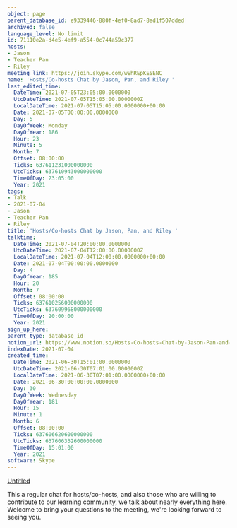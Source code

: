 ```yaml
---
object: page
parent_database_id: e9339446-880f-4ef0-8ad7-8ad1f507dded
archived: false
language_level: No limit
id: 71110e2a-d4e5-4ef9-a554-0c744a59c377
hosts:
- Jason
- Teacher Pan
- Riley
meeting_link: https://join.skype.com/wEhREpKESENC
name: 'Hosts/Co-hosts Chat by Jason, Pan, and Riley '
last_edited_time:
  DateTime: 2021-07-05T23:05:00.0000000
  UtcDateTime: 2021-07-05T15:05:00.0000000Z
  LocalDateTime: 2021-07-05T15:05:00.0000000+00:00
  Date: 2021-07-05T00:00:00.0000000
  Day: 5
  DayOfWeek: Monday
  DayOfYear: 186
  Hour: 23
  Minute: 5
  Month: 7
  Offset: 08:00:00
  Ticks: 637611231000000000
  UtcTicks: 637610943000000000
  TimeOfDay: 23:05:00
  Year: 2021
tags:
- Talk
- 2021-07-04
- Jason
- Teacher Pan
- Riley
title: 'Hosts/Co-hosts Chat by Jason, Pan, and Riley '
talktime:
  DateTime: 2021-07-04T20:00:00.0000000
  UtcDateTime: 2021-07-04T12:00:00.0000000Z
  LocalDateTime: 2021-07-04T12:00:00.0000000+00:00
  Date: 2021-07-04T00:00:00.0000000
  Day: 4
  DayOfYear: 185
  Hour: 20
  Month: 7
  Offset: 08:00:00
  Ticks: 637610256000000000
  UtcTicks: 637609968000000000
  TimeOfDay: 20:00:00
  Year: 2021
sign_up_here: 
parent_type: database_id
notion_url: https://www.notion.so/Hosts-Co-hosts-Chat-by-Jason-Pan-and-Riley-71110e2ad4e54ef9a5540c744a59c377
indexDate: 2021-07-04
created_time:
  DateTime: 2021-06-30T15:01:00.0000000
  UtcDateTime: 2021-06-30T07:01:00.0000000Z
  LocalDateTime: 2021-06-30T07:01:00.0000000+00:00
  Date: 2021-06-30T00:00:00.0000000
  Day: 30
  DayOfWeek: Wednesday
  DayOfYear: 181
  Hour: 15
  Minute: 1
  Month: 6
  Offset: 08:00:00
  Ticks: 637606620600000000
  UtcTicks: 637606332600000000
  TimeOfDay: 15:01:00
  Year: 2021
software: Skype
---
```




[Untitled](https://www.notion.so/d637a27eb33f44cbb92a56c3359cc567)   

This a regular chat for hosts/co-hosts, and also those who are willing to contribute to our learning community, we talk about nearly everything here. Welcome to bring your questions to the meeting, we're looking forward to seeing you.


